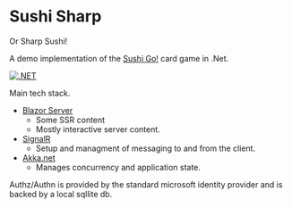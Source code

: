 ﻿# Sushi Sharp
Or Sharp Sushi!

A demo implementation of the [Sushi Go!](https://boardgamegeek.com/boardgame/133473/sushi-go) card game in .Net.

[![.NET](https://github.com/PezzA/SushiSharp/actions/workflows/dotnet.yml/badge.svg)](https://github.com/PezzA/SushiSharp/actions/workflows/dotnet.yml)

Main tech stack.

- [Blazor Server](https://learn.microsoft.com/en-us/aspnet/core/blazor/?view=aspnetcore-8.0)
  - Some SSR content
  - Mostly interactive server content.
- [SignalR](https://learn.microsoft.com/en-us/aspnet/signalr/overview/getting-started/introduction-to-signalr)
  - Setup and managment of messaging to and from the client.
- [Akka.net](https://getakka.net/)
  - Manages concurrency and application state.
 
Authz/Authn is provided by the standard microsoft identity provider and is backed by a local
sqllite db.



